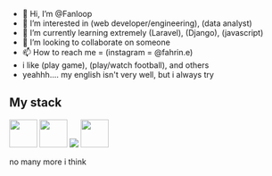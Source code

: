 - 👋 Hi, I’m @Fanloop
- 👀 I’m interested in (web developer/engineering), (data analyst)
- 🌱 I’m currently learning extremely (Laravel), (Django), (javascript)
- 💞️ I’m looking to collaborate on someone
- 📫 How to reach me = (instagram = @fahrin.e)
- i like (play game), (play/watch football), and others
- yeahhh.... my english isn't very well, but i always try


## My stack
<img src="https://cdn.jsdelivr.net/gh/devicons/devicon@latest/icons/laravel/laravel-original-wordmark.svg" height="50" />  <img src="https://cdn.jsdelivr.net/gh/devicons/devicon@latest/icons/livewire/livewire-original-wordmark.svg" height="50" />  <img src="https://cdn.jsdelivr.net/gh/devicons/devicon@latest/icons/tailwindcss/tailwindcss-original.svg" />  <img src="https://cdn.jsdelivr.net/gh/devicons/devicon@latest/icons/bootstrap/bootstrap-original-wordmark.svg" height="50" />

no many more i think
